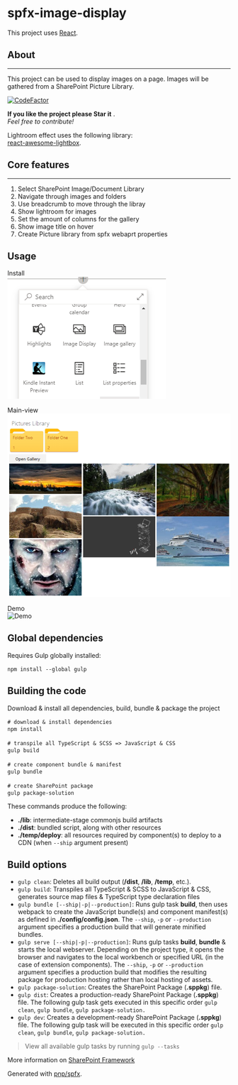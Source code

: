 # spfx-image-display

This project uses [React](https://reactjs.org).

## About 
***
This project can be used to display images on a page. 
Images will be gathered from a SharePoint Picture Library. 
  
[![CodeFactor](https://www.codefactor.io/repository/github/creativeacer/spfx-sp-image-display/badge)](https://www.codefactor.io/repository/github/creativeacer/spfx-sp-image-display)
  
 **If you like the project please Star it** .  
 *Feel free to contribute!*
   
Lightroom effect uses the following library:  
[react-awesome-lightbox](https://theanam.github.io/react-awesome-lightbox/).
  

## Core features  
***
1. Select SharePoint Image/Document Library   
2. Navigate through images and folders  
3. Use breadcrumb to move through the libray  
4. Show lightroom for images 
5. Set the amount of columns for the gallery   
6. Show image title on hover  
7. Create Picture library from spfx webaprt properties  

## Usage

Install   
![Install](./src/webparts/imageDisplay/assets/add-webpart.PNG?raw=true "Install")  
  
Main-view   
![Main-view](./src/webparts/imageDisplay/assets/main-view.PNG?raw=true "Main-view")  
  
Demo  
![Demo](./src/webparts/imageDisplay/assets/ImageDisplayExample.gif)

## Global dependencies

Requires Gulp globally installed:

```shell
npm install --global gulp
```

## Building the code

Download & install all dependencies, build, bundle & package the project

```shell
# download & install dependencies
npm install

# transpile all TypeScript & SCSS => JavaScript & CSS
gulp build

# create component bundle & manifest
gulp bundle

# create SharePoint package
gulp package-solution
```

These commands produce the following:

- **./lib**: intermediate-stage commonjs build artifacts
- **./dist**: bundled script, along with other resources
- **./temp/deploy**: all resources required by component(s) to deploy to a CDN (when `--ship` argument present)

## Build options

- `gulp clean`: Deletes all build output (**/dist**, **/lib**, **/temp**, etc.).
- `gulp build`: Transpiles all TypeScript & SCSS to JavaScript & CSS, generates source map files & TypeScript type declaration files
- `gulp bundle [--ship|-p|--production]`: Runs gulp task **build**, then uses webpack to create the JavaScript bundle(s) and component manifest(s) as defined in **./config/config.json**. The `--ship`, `-p` or `--production` argument specifies a production build that will generate minified bundles.
- `gulp serve [--ship|-p|--production]`: Runs gulp tasks **build**, **bundle** & starts the local webserver. Depending on the project type, it opens the browser and navigates to the local workbench or specified URL (in the case of extension components). The `--ship`, `-p` or `--production` argument specifies a production build that modifies the resulting package for production hosting rather than local hosting of assets.
- `gulp package-solution`: Creates the SharePoint Package (**.sppkg**) file.
- `gulp dist`: Creates a production-ready SharePoint Package (**.sppkg**) file. The following gulp task gets executed in this specific order `gulp clean`, `gulp bundle`, `gulp package-solution.`
- `gulp dev`: Creates a development-ready SharePoint Package (**.sppkg**) file. The following gulp task will be executed in this specific order `gulp clean`, `gulp bundle`, `gulp package-solution.`

> View all available gulp tasks by running `gulp --tasks`

More information on [SharePoint Framework](https://docs.microsoft.com/en-us/sharepoint/dev/spfx/sharepoint-framework-overview)

Generated with [pnp/spfx](https://github.com/pnp/generator-spfx/).
